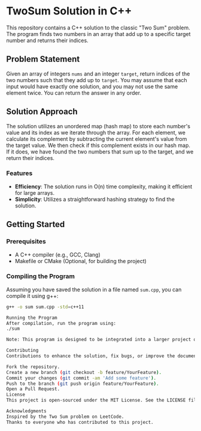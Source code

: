 # TwoSum Solution in C++

This repository contains a C++ solution to the classic "Two Sum" problem. The program finds two numbers in an array that add up to a specific target number and returns their indices.

## Problem Statement

Given an array of integers `nums` and an integer `target`, return indices of the two numbers such that they add up to `target`. You may assume that each input would have exactly one solution, and you may not use the same element twice. You can return the answer in any order.

## Solution Approach

The solution utilizes an unordered map (hash map) to store each number's value and its index as we iterate through the array. For each element, we calculate its complement by subtracting the current element's value from the target value. We then check if this complement exists in our hash map. If it does, we have found the two numbers that sum up to the target, and we return their indices.

### Features

- **Efficiency**: The solution runs in O(n) time complexity, making it efficient for large arrays.
- **Simplicity**: Utilizes a straightforward hashing strategy to find the solution.

## Getting Started

### Prerequisites

- A C++ compiler (e.g., GCC, Clang)
- Makefile or CMake (Optional, for building the project)

### Compiling the Program

Assuming you have saved the solution in a file named `sum.cpp`, you can compile it using g++:

```sh
g++ -o sum sum.cpp -std=c++11

Running the Program
After compilation, run the program using:
./sum

Note: This program is designed to be integrated into a larger project or tested with a specific driver code that calls the twoSum function.

Contributing
Contributions to enhance the solution, fix bugs, or improve the documentation are welcome. To contribute:

Fork the repository.
Create a new branch (git checkout -b feature/YourFeature).
Commit your changes (git commit -am 'Add some feature').
Push to the branch (git push origin feature/YourFeature).
Open a Pull Request.
License
This project is open-sourced under the MIT License. See the LICENSE file for more details.

Acknowledgments
Inspired by the Two Sum problem on LeetCode.
Thanks to everyone who has contributed to this project.

